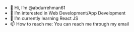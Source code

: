 - 👋 Hi, I’m @abdurrehman61
- 👀 I’m interested in Web Development/App Development
- 🌱 I’m currently learning React JS
- 📫 How to reach me: You can reach me through my email

<!---
abdurrehman61/abdurrehman61 is a ✨ special ✨ repository because its `README.md` (this file) appears on your GitHub profile.
You can click the Preview link to take a look at your changes.
--->
